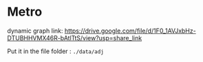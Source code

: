 # Metro

dynamic graph link: https://drive.google.com/file/d/1F0_1AVJxbHz-DTUBHHVMX46R-bAtlTtS/view?usp=share_link

Put it in the file folder : 
```./data/adj```


